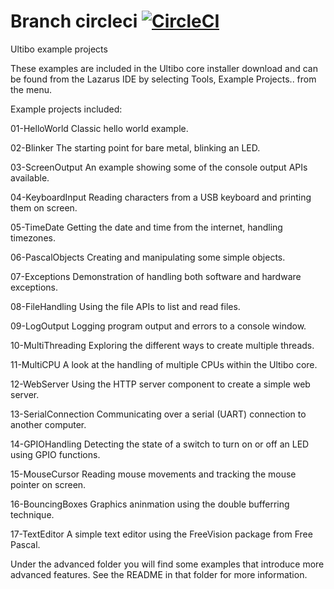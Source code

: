 # Branch circleci [![CircleCI](https://circleci.com/gh/markfirmware/Examples/tree/circleci.svg?style=svg)](https://circleci.com/gh/markfirmware/Examples/tree/circleci)

Ultibo example projects

These examples are included in the Ultibo core installer download and can be found from the Lazarus IDE by selecting Tools, Example Projects.. from the menu.

Example projects included:

   01-HelloWorld       Classic hello world example.
   
   02-Blinker          The starting point for bare metal, blinking an LED.
   
   03-ScreenOutput     An example showing some of the console output APIs available.
   
   04-KeyboardInput    Reading characters from a USB keyboard and printing them on screen.
   
   05-TimeDate         Getting the date and time from the internet, handling timezones.
   
   06-PascalObjects    Creating and manipulating some simple objects.
   
   07-Exceptions       Demonstration of handling both software and hardware exceptions.
   
   08-FileHandling     Using the file APIs to list and read files.
   
   09-LogOutput        Logging program output and errors to a console window.
   
   10-MultiThreading   Exploring the different ways to create multiple threads.
   
   11-MultiCPU         A look at the handling of multiple CPUs within the Ultibo core.
   
   12-WebServer        Using the HTTP server component to create a simple web server.

   13-SerialConnection Communicating over a serial (UART) connection to another computer.
   
   14-GPIOHandling     Detecting the state of a switch to turn on or off an LED using GPIO functions.
   
   15-MouseCursor      Reading mouse movements and tracking the mouse pointer on screen.
   
   16-BouncingBoxes    Graphics aninmation using the double bufferring technique.
   
   17-TextEditor       A simple text editor using the FreeVision package from Free Pascal.
   
Under the advanced folder you will find some examples that introduce more advanced features. See the README in that folder for more information.
   


